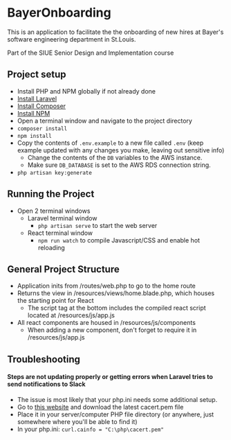 # BayerOnboarding

This is an application to facilitate the the onboarding of new hires at Bayer's software engineering department in St.Louis. 

Part of the SIUE Senior Design and Implementation course

## Project setup
* Install PHP and NPM globally if not already done
* [Install Laravel](https://laracasts.com/series/laravel-from-scratch-2018/episodes/2)
* [Install Composer](https://getcomposer.org/doc/00-intro.md)
* [Install NPM](https://www.npmjs.com/get-npm)
* Open a terminal window and navigate to the project directory
* `composer install`
* `npm install`
* Copy the contents of `.env.example` to a new file called `.env` (keep example updated with any changes you make, leaving out sensitive info)
	* Change the contents of the `DB` variables to the AWS instance.
	* Make sure `DB_DATABASE` is set to the AWS RDS connection string.
* `php artisan key:generate` 

## Running the Project
* Open 2 terminal windows
	* Laravel terminal window
		* `php artisan serve` to start the web server
	* React terminal window
		* `npm run watch` to compile Javascript/CSS and enable hot reloading

## General Project Structure
* Application inits from /routes/web.php to go to the home route
* Returns the view in /resources/views/home.blade.php, which houses the starting point for React
	* The script tag at the bottom includes the compiled react script located at /resources/js/app.js
* All react components are housed in /resources/js/components
	* When adding a new component, don't forget to require it in /resources/js/app.js

## Troubleshooting
#### Steps are not updating properly or getting errors when Laravel tries to send notifications to Slack
* The issue is most likely that your php.ini needs some additional setup.
* Go to [this website](https://curl.haxx.se/docs/caextract.html) and download the latest cacert.pem file
* Place it in your server/computer PHP file directory (or anywhere, just somewhere where you'll be able to find it)
* In your php.ini: `curl.cainfo = "C:\php\cacert.pem"`

